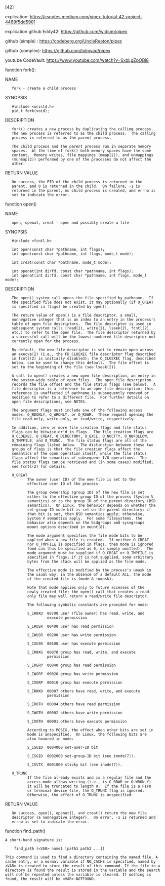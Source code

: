 [42]

explication: https://csnotes.medium.com/pipex-tutorial-42-project-4469f5dd5901

explication github Eddy42: https://github.com/widium/pipex

github (simple) : https://codeberg.org/UncleReaton/pipex

github (complex): https://github.com/tolmvad/pipex

youtube CodeVault: https://www.youtube.com/watch?v=6xbLgZpOBi8

function fork():

NAME

       fork - create a child process

SYNOPSIS

       #include <unistd.h>
       pid_t fork(void);

DESCRIPTION

       fork() creates a new process by duplicating the calling process.
       The new process is referred to as the child process.  The calling
       process is referred to as the parent process.

       The child process and the parent process run in separate memory
       spaces.  At the time of fork() both memory spaces have the same
       content.  Memory writes, file mappings (mmap(2)), and unmappings
       (munmap(2)) performed by one of the processes do not affect the
       other.

RETURN VALUE

       On success, the PID of the child process is returned in the
       parent, and 0 is returned in the child.  On failure, -1 is
       returned in the parent, no child process is created, and errno is
       set to indicate the error.


function open()

NAME

       open, openat, creat - open and possibly create a file

SYNOPSIS

       #include <fcntl.h>

       int open(const char *pathname, int flags);
       int open(const char *pathname, int flags, mode_t mode);

       int creat(const char *pathname, mode_t mode);

       int openat(int dirfd, const char *pathname, int flags);
       int openat(int dirfd, const char *pathname, int flags, mode_t mode);

DESCRIPTION

       The open() system call opens the file specified by pathname.  If
       the specified file does not exist, it may optionally (if O_CREAT
       is specified in flags) be created by open().

       The return value of open() is a file descriptor, a small,
       nonnegative integer that is an index to an entry in the process's
       table of open file descriptors.  The file descriptor is used in
       subsequent system calls (read(2), write(2), lseek(2), fcntl(2),
       etc.) to refer to the open file.  The file descriptor returned by
       a successful call will be the lowest-numbered file descriptor not
       currently open for the process.

       By default, the new file descriptor is set to remain open across
       an execve(2) (i.e., the FD_CLOEXEC file descriptor flag described
       in fcntl(2) is initially disabled); the O_CLOEXEC flag, described
       below, can be used to change this default.  The file offset is
       set to the beginning of the file (see lseek(2)).

       A call to open() creates a new open file description, an entry in
       the system-wide table of open files.  The open file description
       records the file offset and the file status flags (see below).  A
       file descriptor is a reference to an open file description; this
       reference is unaffected if pathname is subsequently removed or
       modified to refer to a different file.  For further details on
       open file descriptions, see NOTES.

       The argument flags must include one of the following access
       modes: O_RDONLY, O_WRONLY, or O_RDWR.  These request opening the
       file read-only, write-only, or read/write, respectively.

       In addition, zero or more file creation flags and file status
       flags can be bitwise-or'd in flags.  The file creation flags are
       O_CLOEXEC, O_CREAT, O_DIRECTORY, O_EXCL, O_NOCTTY, O_NOFOLLOW,
       O_TMPFILE, and O_TRUNC.  The file status flags are all of the
       remaining flags listed below.  The distinction between these two
       groups of flags is that the file creation flags affect the
       semantics of the open operation itself, while the file status
       flags affect the semantics of subsequent I/O operations.  The
       file status flags can be retrieved and (in some cases) modified;
       see fcntl(2) for details.

       O_CREAT
              The owner (user ID) of the new file is set to the
              effective user ID of the process.

              The group ownership (group ID) of the new file is set
              either to the effective group ID of the process (System V
              semantics) or to the group ID of the parent directory (BSD
              semantics).  On Linux, the behavior depends on whether the
              set-group-ID mode bit is set on the parent directory: if
              that bit is set, then BSD semantics apply; otherwise,
              System V semantics apply.  For some filesystems, the
              behavior also depends on the bsdgroups and sysvgroups
              mount options described in mount(8).

              The mode argument specifies the file mode bits to be
              applied when a new file is created.  If neither O_CREAT
              nor O_TMPFILE is specified in flags, then mode is ignored
              (and can thus be specified as 0, or simply omitted).  The
              mode argument must be supplied if O_CREAT or O_TMPFILE is
              specified in flags; if it is not supplied, some arbitrary
              bytes from the stack will be applied as the file mode.

              The effective mode is modified by the process's umask in
              the usual way: in the absence of a default ACL, the mode
              of the created file is (mode & ~umask).

              Note that mode applies only to future accesses of the
              newly created file; the open() call that creates a read-
              only file may well return a read/write file descriptor.

              The following symbolic constants are provided for mode:

              S_IRWXU  00700 user (file owner) has read, write, and
                       execute permission

              S_IRUSR  00400 user has read permission

              S_IWUSR  00200 user has write permission

              S_IXUSR  00100 user has execute permission

              S_IRWXG  00070 group has read, write, and execute
                       permission

              S_IRGRP  00040 group has read permission

              S_IWGRP  00020 group has write permission

              S_IXGRP  00010 group has execute permission

              S_IRWXO  00007 others have read, write, and execute
                       permission

              S_IROTH  00004 others have read permission

              S_IWOTH  00002 others have write permission

              S_IXOTH  00001 others have execute permission

              According to POSIX, the effect when other bits are set in
              mode is unspecified.  On Linux, the following bits are
              also honored in mode:

              S_ISUID  0004000 set-user-ID bit

              S_ISGID  0002000 set-group-ID bit (see inode(7)).

              S_ISVTX  0001000 sticky bit (see inode(7)).

       O_TRUNC
              If the file already exists and is a regular file and the
              access mode allows writing (i.e., is O_RDWR or O_WRONLY)
              it will be truncated to length 0.  If the file is a FIFO
              or terminal device file, the O_TRUNC flag is ignored.
              Otherwise, the effect of O_TRUNC is unspecified.

RETURN VALUE

       On success, open(), openat(), and creat() return the new file
       descriptor (a nonnegative integer).  On error, -1 is returned and
       errno is set to indicate the error.

function find_path()
    
    A short-hand signature is:
        
        find_path (<VAR> name1 [path1 path2 ...])

    This command is used to find a directory containing the named file. A cache entry, or a normal variable if NO_CACHE is specified, named by <VAR> is created to store the result of this command. If the file in a directory is found the result is stored in the variable and the search will not be repeated unless the variable is cleared. If nothing is found, the result will be <VAR>-NOTFOUND.